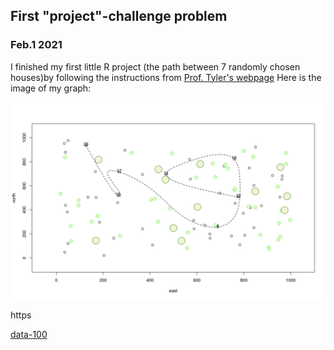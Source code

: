 ## First "project"-challenge problem
### Feb.1 2021

I finished my first little R project (the path between 7 randomly chosen houses)by following the instructions from [Prof. Tyler's webpage](https://tyler-frazier.github.io/dsbook/rstart.html)
Here is the image of my graph:

![image](https://github.com/Xingyu-Wang02/DATA-100/blob/main/pictures/plot_zoom.png)

https

[data-100](...)
